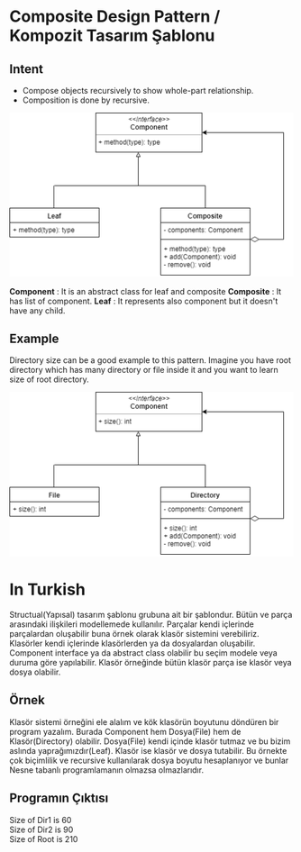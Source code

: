# Composite Design Pattern / Kompozit Tasarım Şablonu
## Intent
 - Compose objects recursively to show whole-part relationship.
 - Composition is done by recursive.
 
![Strategy Pattern uml diagram](https://github.com/necatiakbasoglu/Design-Patterns/blob/master/Composite/composite.png)

**Component** : It is an abstract class for leaf and composite
**Composite** : It has list of component. 
**Leaf** : It represents also component but it doesn't have any child.

## Example
Directory size can be a good example to this pattern. Imagine you have root directory which has many directory or file inside it
and you want to learn size of root directory. 

![Composite Pattern uml diagram](https://github.com/necatiakbasoglu/Design-Patterns/blob/master/Composite/directory.png)

# In Turkish
Structual(Yapısal) tasarım şablonu grubuna ait bir şablondur. Bütün ve parça arasındaki ilişkileri
modellemede kullanılır. Parçalar kendi içlerinde parçalardan oluşabilir buna örnek olarak klasör sistemini
verebiliriz. Klasörler kendi içlerinde klasörlerden ya da dosyalardan oluşabilir. Component interface ya da abstract class
olabilir bu seçim modele veya duruma göre yapılabilir. Klasör örneğinde bütün klasör parça ise klasör veya dosya olabilir.
## Örnek
Klasör sistemi örneğini ele alalım ve kök klasörün boyutunu döndüren bir program yazalım. Burada Component hem Dosya(File)
hem de Klasör(Directory) olabilir. Dosya(File) kendi içinde klasör tutmaz ve bu bizim aslında yaprağımızdır(Leaf). Klasör ise
klasör ve dosya tutabilir. Bu örnekte çok biçimlilik ve recursive kullanılarak dosya boyutu hesaplanıyor ve bunlar Nesne tabanlı
programlamanın olmazsa olmazlarıdır. 
 
## Programın Çıktısı
Size of Dir1 is 60  
Size of Dir2 is 90  
Size of Root is 210 
